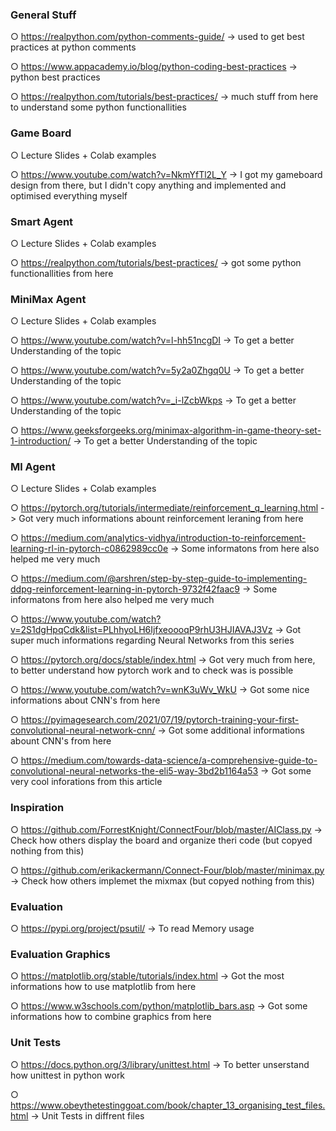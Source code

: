 ### General Stuff

 ○ https://realpython.com/python-comments-guide/
    -> used to get best practices at python comments

 ○ https://www.appacademy.io/blog/python-coding-best-practices
    -> python best practices

 ○ https://realpython.com/tutorials/best-practices/
    -> much stuff from here to understand some python functionallities


### Game Board

 ○ Lecture Slides + Colab examples

 ○ https://www.youtube.com/watch?v=NkmYfTl2L_Y
    -> I got my gameboard design from there, but I didn't copy anything and 
       implemented and optimised everything myself


### Smart Agent

 ○ Lecture Slides + Colab examples

 ○ https://realpython.com/tutorials/best-practices/
    -> got some python functionallities from here


### MiniMax Agent

 ○ Lecture Slides + Colab examples

 ○ https://www.youtube.com/watch?v=l-hh51ncgDI
    -> To get a better Understanding of the topic

 ○ https://www.youtube.com/watch?v=5y2a0Zhgq0U 
    -> To get a better Understanding of the topic

 ○ https://www.youtube.com/watch?v=_i-lZcbWkps
    -> To get a better Understanding of the topic

 ○ https://www.geeksforgeeks.org/minimax-algorithm-in-game-theory-set-1-introduction/
    -> To get a better Understanding of the topic


### Ml Agent

 ○ Lecture Slides + Colab examples

 ○  https://pytorch.org/tutorials/intermediate/reinforcement_q_learning.html
    -> Got very much informations abount reinforcement leraning from here

 ○ https://medium.com/analytics-vidhya/introduction-to-reinforcement-learning-rl-in-pytorch-c0862989cc0e
    -> Some informatons from here also helped me very much

 ○ https://medium.com/@arshren/step-by-step-guide-to-implementing-ddpg-reinforcement-learning-in-pytorch-9732f42faac9
    -> Some informatons from here also helped me very much

 ○ https://www.youtube.com/watch?v=2S1dgHpqCdk&list=PLhhyoLH6IjfxeoooqP9rhU3HJIAVAJ3Vz
    -> Got super much informations regarding Neural Networks from this series

 ○ https://pytorch.org/docs/stable/index.html
    -> Got very much from here, to better understand how pytorch work and to check was is possible

 ○ https://www.youtube.com/watch?v=wnK3uWv_WkU
    -> Got some nice informations about CNN's from here 

 ○ https://pyimagesearch.com/2021/07/19/pytorch-training-your-first-convolutional-neural-network-cnn/
    -> Got some additional informations abount CNN's from here

 ○ https://medium.com/towards-data-science/a-comprehensive-guide-to-convolutional-neural-networks-the-eli5-way-3bd2b1164a53
    -> Got some very cool inforations from this article


### Inspiration

 ○ https://github.com/ForrestKnight/ConnectFour/blob/master/AIClass.py
    -> Check how others display the board and organize theri code (but copyed nothing from this)

 ○ https://github.com/erikackermann/Connect-Four/blob/master/minimax.py
    -> Check how others implemet the mixmax (but copyed nothing from this)


### Evaluation

 ○ https://pypi.org/project/psutil/
    -> To read Memory usage


### Evaluation Graphics

 ○ https://matplotlib.org/stable/tutorials/index.html
    -> Got the most informations how to use matplotlib from here

 ○ https://www.w3schools.com/python/matplotlib_bars.asp
    -> Got some informations how to combine graphics from here


### Unit Tests

 ○ https://docs.python.org/3/library/unittest.html
    -> To better unserstand how unittest in python work

 ○ https://www.obeythetestinggoat.com/book/chapter_13_organising_test_files.html
    -> Unit Tests in diffrent files